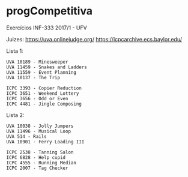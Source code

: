 # progCompetitiva
Exercícios INF-333 2017/1 - UFV

Juizes:
	https://uva.onlinejudge.org/
	https://icpcarchive.ecs.baylor.edu/

Lista 1:

	UVA 10189 - Minesweeper
	UVA 11459 - Snakes and Ladders
	UVA 11559 - Event Planning
	UVA 10137 - The Trip

	ICPC 3393 - Copier Reduction
	ICPC 3651 - Weekend Lottery
	ICPC 3656 - Odd or Even
	ICPC 4481 - Jingle Composing

Lista 2:

	UVA 10038 - Jolly Jumpers
	UVA 11496 - Musical Loop
	UVA 514 - Rails
	UVA 10901 - Ferry Loading III

	ICPC 2538 - Tanning Salon
	ICPC 6828 - Help cupid
	ICPC 4555 - Running Median
	ICPC 2007 - Tag Checker
